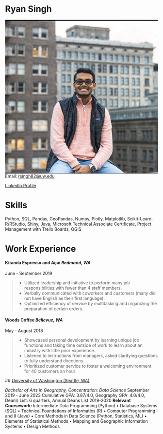 # Ryan Singh
<img src=imgs/me.jpg align=right>
Email: <a href="mailto:rsingh82@uw.edu">rsingh82@uw.edu</a>

<a href="http://www.linkedin.com/in/ryan-a-singh">LinkedIn Profile</a>

# Skills

Python, SQL, Pandas, GeoPandas, Numpy, Plotly, Matplotlib, Scikit-Learn, R/RStudio, Shiny, Java, Microsoft
Technical Associate Certificate, Project Management with Trello Boards, QGIS


# Work Experience

#### <b>Kitanda Espresso and Açaí</b> <i>Redmond, WA</i>
June - September 2019

<blockquote>
    <ul>
        <li>Utilized leadership and initiative to perform many job responsibilities with fewer than 4 staff members.</li>
        <li>Verbally communicated with coworkers and customers (many did not have English as their first language).</li>
        <li>Optimized efficiency of service by multitasking and organizing the preparation of certain orders.</li>
    </ul>
</blockquote>

#### <b>Woods Coffee</b> <i>Bellevue, WA</i>
May - August 2018

<blockquote>
    <ul>
        <li>Showcased personal development by learning unique job functions and taking time outside of work to learn
        about an industry with little prior experience.</li>
        <li>Listened to instructions from managers, asked clarifying questions to fully understand directions.</li>
        <li>Prioritized customer service to foster a welcoming environment for 40 customers an hour</li>
    </ul>
</blockquote>
## <a href="https://www.washington.edu/">University of Washington (Seattle, WA)</a>

<i>Bachelor of Arts in Geography, Concentration: Data Science</i>
September 2019 - June 2023
Cumulative GPA: 3.87/4.0, Geography GPA: 4.0/4.0, Dean’s List: 6 quarters, Annual Deans List 2019-2020
<b>Relevant Coursework:</b> Intermediate Data Programming (Python) • Database Systems (SQL) • Technical
Foundations of Informatics (R) • Computer Programming I and II (Java) • Core Methods in Data Science (Python,
Statistics, ML) • Elements of Statistical Methods • Mapping and Geographic Information Systems • Design Methods

